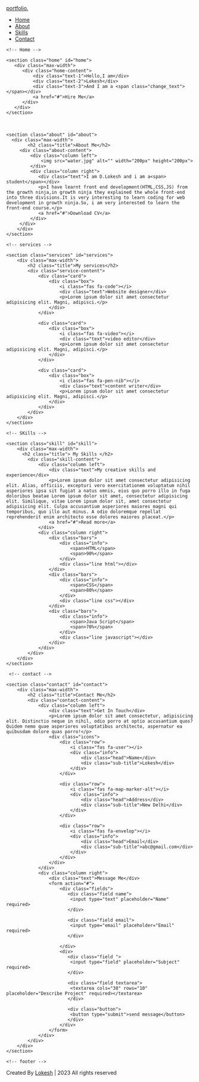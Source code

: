 

<!DOCTYPE html>
<html lang="en">
<head>
    <meta charset="UTF-8">
    <meta name="viewport" content="width=device-width, initial-scale=1.0">
    <title>Portfolio</title>
    <link rel="Stylesheet" href="portfolio.css">
</head>
<body>
    <!-- Navbar -->
    <nav class="navbar">
        <div class="max-width">
            <div class="logo">
                <a href="#">portfolio.</a>
            </div>
            <ul class="menu">
                <li><a href="#home" class="menu-btn">Home</a></li>
                <li><a href="#about" class="menu-btn">About</a></li>
                <li><a href="#skill" class="menu-btn">Skills</a></li>
                <li><a href="#contact" class="menu-btn">Contact</a></li>
            </ul>
            <!-- <span class="menu-btn">
                <i class="fas fa-bars"></i>
            </span> -->
        </div>
    </nav>

    <!-- Home -->

    <section class="home" id="home">
       <div class="max-width">
          <div class="home-content">
              <div class="text-1">Hello,I am</div>
              <div class="text-2">Lokesh</div>
              <div class="text-3">And I am a <span class="change_text"></span></div>
              <a href="#">Hire Me</a>
          </div>
       </div>
    </section> 
<br>
    <!-- About--> 

    <section class="about" id="about">
      <div class="max-width">
            <h2 class="title">About Me</h2>
         <div class="about-content">
             <div class="column left">
                 <img src="water.jpg" alt="" width="200px" height="200px">
             </div>
             <div class="column right">
                <div class="text">I am D.Lokesh and i am a<span> student</span></div>
                <p>I have learnt front end development(HTML,CSS,JS) from the growth ninja,in growth ninja they explained the whole front-end into three divisions.It is very interesting to learn coding for web development in growth ninja.So, i am very interested to learn the front-end course.</p>
                <a href="#">Download CV</a>
             </div> 
         </div>
        </div>
    </section> 
    
    <!-- services -->

    <section class="services" id="services">
        <div class="max-width">
            <h2 class="title">My services</h2>
            <div class="service-content">
                <div class="card">
                    <div class="box">
                        <i class="fas fa-code"></i>
                        <div class="text">Website designer</div>
                        <p>Lorem ipsum dolor sit amet consectetur adipisicing elit. Magni, adipisci.</p>
                    </div>
                </div>

                <div class="card">
                    <div class="box">
                        <i class="fas fa-video"></i>
                        <div class="text">video editor</div>
                        <p>Lorem ipsum dolor sit amet consectetur adipisicing elit. Magni, adipisci.</p>
                    </div>
                </div>

                <div class="card">
                    <div class="box">
                        <i class="fas fa-pen-nib"></i>
                        <div class="text">content writer</div>
                        <p>Lorem ipsum dolor sit amet consectetur adipisicing elit. Magni, adipisci.</p>
                    </div>
                </div>
            </div>
        </div>
    </section>

    <!-- SKills -->

    <section class="skill" id="skill">
        <div class="max-width">
          <h2 class="title"> My Skills </h2>
            <div class="skill-content">
                <div class="column left">
                    <div class="text">My creative skills and experience</div>
                    <p>Lorem ipsum dolor sit amet consectetur adipisicing elit. Alias, officiis, excepturi vero exercitationem voluptatum nihil asperiores ipsa sit fugiat a natus omnis, eius quo porro illo in fuga doloribus beatae Lorem ipsum dolor sit amet, consectetur adipisicing elit. Similique, vitae Lorem ipsum dolor sit, amet consectetur adipisicing elit. Culpa accusantium asperiores maiores magni qui temporibus, quo illo aut minus. A odio doloremque repellat reprehenderit enim architecto esse dolores maiores placeat.</p>
                    <a href="#">Read more</a>
                </div>
                <div class="column right">
                    <div class="bars">
                        <div class="info">
                            <span>HTML</span>
                            <span>90%</span>
                        </div>
                        <div class="line html"></div>
                    </div>
                    <div class="bars">
                        <div class="info">
                            <span>CSS</span>
                            <span>80%</span>
                        </div>
                        <div class="line css"></div>
                    </div>
                    <div class="bars">
                        <div class="info">
                            <span>Java Script</span>
                            <span>70%</span>
                        </div>
                        <div class="line javascript"></div>
                    </div>
                </div>
            </div>
        </div>
    </section>

     <!-- contact -->

    <section class="contact" id="contact">
        <div class="max-width">
            <h2 class="title">Contact Me</h2>
            <div class="contact-content">
                <div class="column left">
                    <div class="text">Get In Touch</div>
                    <p>Lorem ipsum dolor sit amet consectetur, adipisicing elit. Distinctio neque in nihil, odio porro at optio accusantium quos? Quidem nemo quae asperiores voluptatibus architecto, aspernatur ea quibusdam dolore quas porro!</p>
                    <div class="icons">
                        <div class="row">
                            <i class="fas fa-user"></i>
                            <div class="info">
                                <div class="head">Name</div>
                                <div class="sub-title">Lokesh</div>
                            </div>
                        </div>  

                        <div class="row">
                            <i class="fas fa-map-marker-alt"></i>
                            <div class="info">
                                <div class="head">Address</div>
                                <div class="sub-title">New Delhi</div>
                            </div>
                        </div>

                        <div class="row">
                            <i class="fas fa-envelop"></i>
                            <div class="info">
                                <div class="head">Email</div>
                                <div class="sub-title">abc@gmail.com</div>
                            </div>
                        </div>
                    </div>
                </div>
                <div class="column right">
                    <div class="text">Message Me</div>
                    <form action="#">
                        <div class="fields">
                           <div class="field name">
                            <input type="text" placeholder="Name" required>
                           </div>

                           <div class="field email">
                            <input type="email" placeholder="Email" required>
                           </div>
                        
                        </div>
                        <div>
                           <div class="field ">
                            <input type="field" placeholder="Subject" required>
                           </div>

                           <div class="field textarea">
                            <textarea cols="30" rows="10" placeholder="Describe Project" required></textarea>
                           </div>

                           <div class="button">
                            <button type="submit">send message</button>
                           </div>
                        </div>
                    </form>
                </div>
            </div>
        </div>
    </section>

    <!-- footer -->
 <footer>
    <span>Created By  <a href="#">Lokesh</a> | <span class="far fa-copyright"></span>2023 All rights reserved</span>
 </footer>
    <script src="portfolio.js"></script>
</body>
</html>

